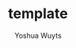 ---
layout: post
title:  template
author: Yoshua Wuyts
license: CC BY 4.0
image: template.svg
description: Template hex badge from github.com/terinjokes/StickersStandard
---